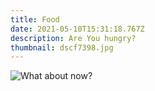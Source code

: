 ```yaml
---
title: Food
date: 2021-05-10T15:31:18.767Z
description: Are You hungry?
thumbnail: dscf7398.jpg
---
```

![What about now?](dscf7327.jpg)